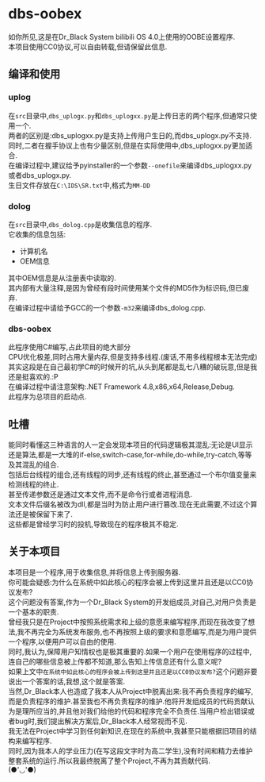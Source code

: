 # dbs-oobex
如你所见,这是在Dr_Black System bilibili OS 4.0上使用的OOBE设置程序.  
本项目使用CC0协议,可以自由转载,但请保留此信息.

## 编译和使用
### uplog
在`src`目录中,`dbs_uplogx.py`和`dbs_uplogxx.py`是上传日志的两个程序,但通常只使用一个.  
两者的区别是:dbs_uplogxx.py是支持上传用户生日的,而dbs_uplogx.py不支持.  
同时,二者在握手协议上也有少量区别,但是在实际使用中,dbs_uplogxx.py更加适合.  
在编译过程中,建议给予pyinstaller的一个参数`--onefile`来编译dbs_uplogxx.py或者dbs_uplogx.py.  
生日文件存放在`C:\IDS\SR.txt`中,格式为`MM-DD`  
### dolog
在`src`目录中,`dbs_dolog.cpp`是收集信息的程序.  
它收集的信息包括:
- 计算机名
- OEM信息

其中OEM信息是从注册表中读取的.  
其内部有大量注释,是因为曾经有段时间使用某个文件的MD5作为标识码,但已废弃.  
在编译过程中请给予GCC的一个参数`-m32`来编译dbs_dolog.cpp.  
### dbs-oobex
此程序使用C#编写,占此项目的绝大部分  
CPU优化极差,同时占用大量内存,但是支持多线程.(废话,不用多线程根本无法完成)  
其实这段是在自己最初学C#的时候开的坑,从头到尾都是乱七八糟的破玩意,但是我还是挺喜欢的.:P  
在编译过程中请注意架构:.NET Framework 4.8,x86,x64,Release,Debug.  
此程序为总项目的启动点.

## 吐槽
能同时看懂这三种语言的人一定会发现本项目的代码逻辑极其混乱:无论是UI显示还是算法,都是一大堆的if-else,switch-case,for-while,do-while,try-catch,等等及其混乱的组合.  
包括后台线程的组合,还有线程的同步,还有线程的终止,甚至通过一个布尔值变量来检测线程的终止.  
甚至传递参数还是通过文本文件,而不是命令行或者进程消息.  
文本文件后缀名被改为dll,都是当时为防止用户进行篡改.现在无此需要,不过这个算法还是被保留下来了.  
这些都是曾经学习时的投机,导致现在的程序极其不稳定.  

## 关于本项目
本项目是一个程序,用于收集信息,并将信息上传到服务器.  
你可能会疑惑:为什么在系统中如此核心的程序会被上传到这里并且还是以CC0协议发布?  
这个问题没有答案,作为一个Dr_Black System的开发组成员,对自己,对用户负责是一个基本的职责.  
曾经我只是在Project中按照系统需求和上级的意愿来编写程序,而现在我改变了想法,我不再完全为系统发布服务,也不再按照上级的要求和意愿编写,而是为用户提供一个程序,以便用户可以自由的使用.  
同时,我认为,保障用户知情权也是极其重要的.如果一个用户在使用程序的过程中,连自己的哪些信息被上传都不知道,那么告知上传信息还有什么意义呢?  
如果上文中`在系统中如此核心的程序会被上传到这里并且还是以CC0协议发布?`这个问题非要说出一个答案的话,我想,这个就是答案.  
当然,Dr_Black本人也造成了我本人从Project中脱离出来:我不再负责程序的编写,而是负责程序的维护.甚至我也不再负责程序的维护.他将开发组成员的代码贡献认为是理所应当的,并且他对我们给他的代码和程序完全不负责任.当用户检出错误或者bug时,我们提出解决方案后,Dr_Black本人经常视而不见.  
我无法在Project中学习到任何新知识,在现在的系统中,我甚至只能根据旧项目的结构来编写程序.  
同时,因为我本人的学业压力(在写这段文字时为高二学生),没有时间和精力去维护整套系统的运行.所以我最终脱离了整个Project,不再为其贡献代码.  
(●'◡'●)  
